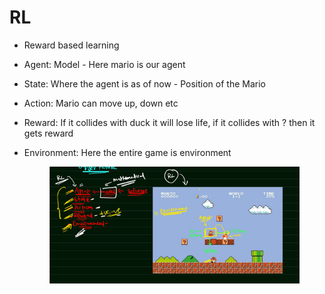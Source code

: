 # RL

* Reward based learning
* Agent: Model - Here mario is our agent
* State: Where the agent is as of now - Position of the Mario
* Action: Mario can move up, down etc
* Reward: If it collides with duck it will lose life, if it collides with ? then it gets reward
*   Environment: Here the entire game is environment

    <figure><img src=".gitbook/assets/image (4).png" alt=""><figcaption></figcaption></figure>
